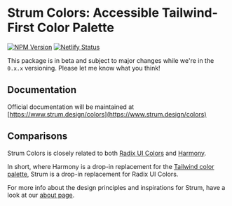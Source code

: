 # Strum Colors: Accessible Tailwind-First Color Palette

<a href="https://www.npmjs.com/package/@strum/colors"><img alt="NPM Version" src="https://img.shields.io/npm/v/%40strum%2Fcolors?style=flat&link=https%3A%2F%2Fwww.npmjs.com%2Fpackage%2F%40strum%2Fcolors"></a> [![Netlify Status](https://api.netlify.com/api/v1/badges/bd3e1fbe-0628-43e6-9274-4a6a9a985a71/deploy-status)](https://app.netlify.com/sites/strum-colors/deploys)

This package is in beta and subject to major changes while we're in the `0.x.x` versioning. Please let me know what you think!

## Documentation

Official documentation will be maintained at [https://www.strum.design/colors](https://www.strum.design/colors)

## Comparisons

Strum Colors is closely related to both [Radix UI Colors](https://www.radix-ui.com/colors) and [Harmony](https://evilmartians.com/opensource/harmony).

In short, where Harmony is a drop-in replacement for the [Tailwind color palette](https://tailwindcss.com/docs/customizing-colors), Strum is a drop-in replacement for Radix UI Colors.

For more info about the design principles and inspirations for Strum, have a look at our [about page](http://www.strum.design/colors/documentation/about).
